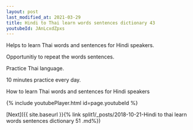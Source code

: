 ```yaml
---
layout: post
last_modified_at: 2021-03-29
title: Hindi to Thai learn words sentences dictionary 43 
youtubeId: JAnLcxdZpxs
---
```

 
 
Helps to learn Thai words and sentences for Hindi speakers.

Opportunitiy to repeat the words sentences. 

Practice Thai language. 
 
10 minutes practice every day. 
 
How to learn Thai words and sentences for Hindi speakers 
 
{% include youtubePlayer.html id=page.youtubeId %}
 
 
[Next]({{ site.baseurl }}{% link  split1/_posts/2018-10-21-Hindi to thai learn words sentences dictionary 51 .md%})
 
